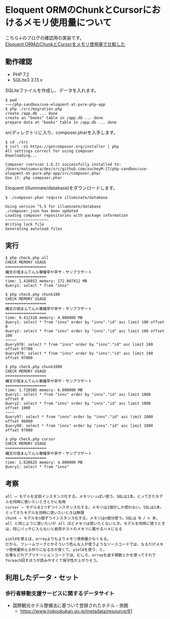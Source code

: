 # Eloquent ORMのChunkとCursorにおけるメモリ使用量について

こちら↓のブログの確認用の実装です。  
[Eloquent ORMのChunkとCursorをメモリ使用量で比較した](http://blog.zuckey17.org/entry/2018/01/26/195029)

## 動作確認

- PHP 7.2
- SQLite3 3.13.x

SQLiteファイルを作成し、データを入れます。

```
$ pwd
~~~/php-sandbox/use-eloquent-at-pure-php-app
$ php ./src/migration.php
create /app.db ... done
create an "books" table in /app.db ... done
prepare data at "books" table in /app.db ... done
```

srcディレクトリに入り、composer.pharを入手します。

```
$ cd ./src
$ curl -sS https://getcomposer.org/installer | php
All settings correct for using Composer
Downloading...

Composer (version 1.6.2) successfully installed to: /Users/matsumura/dev/src/github.com/zuckeyM-17/php-sandbox/use-eloquent-at-pure-php-app/src/composer.phar
Use it: php composer.phar
```

Eloquent (illuminate/database)をダウンロードします。
```
$ ./composer.phar require illuminate/database

Using version ^5.5 for illuminate/database
./composer.json has been updated
Loading composer repositories with package information
~~~~~~~~~~~~~~~~~~~
Writing lock file
Generating autoload files
```

## 実行

```
$ php check.php all
CHECK MEMORY USAGE
==================
縄文の宿まんてんル華耀亭や亭ザ・サンプラザート
==================
time: 1.418852 memory: 172.007812 MB
Query1: select * from "inns"
```

```
$ php check.php chunk100
CHECK MEMORY USAGE
==================
縄文の宿まんてんル華耀亭や亭ザ・サンプラザート
==================
time: 9.412318 memory: 4.000000 MB
Query1: select * from "inns" order by "inns"."id" asc limit 100 offset 0
Query2: select * from "inns" order by "inns"."id" asc limit 100 offset 100
~~~~~
Query978: select * from "inns" order by "inns"."id" asc limit 100 offset 97700
Query979: select * from "inns" order by "inns"."id" asc limit 100 offset 97800
```

```
$ php check.php chunk1000
CHECK MEMORY USAGE
==================
縄文の宿まんてんル華耀亭や亭ザ・サンプラザート
==================
time: 1.720385 memory: 6.000000 MB
Query1: select * from "inns" order by "inns"."id" asc limit 1000 offset 0
Query2: select * from "inns" order by "inns"."id" asc limit 1000 offset 1000
~~~~
Query97: select * from "inns" order by "inns"."id" asc limit 1000 offset 96000
Query98: select * from "inns" order by "inns"."id" asc limit 1000 offset 97000
```

```
$ php check.php cursor
CHECK MEMORY USAGE
==================
縄文の宿まんてんル華耀亭や亭ザ・サンプラザート
==================
time: 1.620625 memory: 4.000000 MB
Query1: select * from "inns"
```

## 考察
```
all → モデルを全部インスタンス化する。メモリいっぱい使う。SQLは1本。とってきたモデルを同時に使いたいときとかに有用
cursor → モデルを1つずつインスタンス化する。メモリは1個分しか使わない。SQLは1本。とってきたモデルを同時に使いたいときは無理
chunk → モデルをn個ずつインスタンス化する。メモリはn個分使う。SQLは N / n 本。all と同じように使いたいが all ほどメモリは使いたくないとき。モデルを同時に使うときは、同じバッチに入らないと結局ホストのメモリに載せるハメになる
```

```
yieldを使えば、arrayよりもよりメモリ使用量少なくなる。
だから、フレームワークとかそういう色んな人が使うようなソースコードでは、なるたけメモリ使用量抑える作りになる方が良くて、yieldを使う、と。
仕事などのアプリケーションコードでは、むしろ、arrayを返す関数とかを使ってそれでforeach回すほうが読みやすくて保守性が上がりそう。
```

## 利用したデータ・セット

### 歩行者移動支援サービスに関するデータサイト

- 国際観光ホテル整備法に基づいて登録されたホテル・旅館
    - https://www.hokoukukan.go.jp/metadata/resource/81
